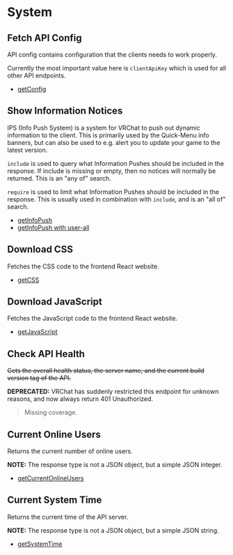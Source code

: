 # System

## Fetch API Config
API config contains configuration that the clients needs to work properly.

Currently the most important value here is `clientApiKey` which is used for all other API endpoints.

* [getConfig](./getconfig.md)
## Show Information Notices
IPS (Info Push System) is a system for VRChat to push out dynamic information to the client. This is primarily used by the Quick-Menu info banners, but can also be used to e.g. alert you to update your game to the latest version.

`include` is used to query what Information Pushes should be included in the response. If include is missing or empty, then no notices will normally be returned. This is an "any of" search.

`require` is used to limit what Information Pushes should be included in the response. This is usually used in combination with `include`, and is an "all of" search.

* [getInfoPush](./getinfopush.md)
* [getInfoPush with user-all](./getinfopush-with-user-all.md)
## Download CSS
Fetches the CSS code to the frontend React website.

* [getCSS](./getcss.md)
## Download JavaScript
Fetches the JavaScript code to the frontend React website.

* [getJavaScript](./getjavascript.md)
## Check API Health
~~Gets the overall health status, the server name, and the current build version tag of the API.~~

**DEPRECATED:** VRChat has suddenly restricted this endpoint for unknown reasons, and now always return 401 Unauthorized.

> Missing coverage.
## Current Online Users
Returns the current number of online users.

**NOTE:** The response type is not a JSON object, but a simple JSON integer.

* [getCurrentOnlineUsers](./getcurrentonlineusers.md)
## Current System Time
Returns the current time of the API server.

**NOTE:** The response type is not a JSON object, but a simple JSON string.

* [getSystemTime](./getsystemtime.md)
	